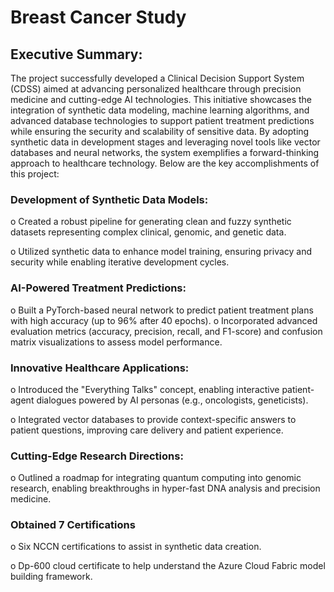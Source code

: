 # Breast Cancer Study

## Executive Summary:
The project successfully developed a Clinical Decision Support System (CDSS) aimed at advancing personalized healthcare through precision medicine and cutting-edge AI technologies. This initiative showcases the integration of synthetic data modeling, machine learning algorithms, and advanced database technologies to support patient treatment predictions while ensuring the security and scalability of sensitive data. By adopting synthetic data in development stages and leveraging novel tools like vector databases and neural networks, the system exemplifies a forward-thinking approach to healthcare technology. Below are the key accomplishments of this project:

### Development of Synthetic Data Models:

o	Created a robust pipeline for generating clean and fuzzy synthetic datasets representing complex clinical, genomic, and genetic data.
      
o	Utilized synthetic data to enhance model training, ensuring privacy and security while enabling iterative development cycles.

### AI-Powered Treatment Predictions:

  o	Built a PyTorch-based neural network to predict patient treatment plans with high accuracy (up to 96% after 40 epochs).
  o	Incorporated advanced evaluation metrics (accuracy, precision, recall, and F1-score) and confusion matrix visualizations to assess model performance.
  

### Innovative Healthcare Applications:

  o	Introduced the "Everything Talks" concept, enabling interactive patient-agent dialogues powered by AI personas (e.g., oncologists, geneticists).
  
  o	Integrated vector databases to provide context-specific answers to patient questions, improving care delivery and patient experience.

### Cutting-Edge Research Directions:

  o	Outlined a roadmap for integrating quantum computing into genomic research, enabling breakthroughs in hyper-fast DNA analysis and precision medicine.

### Obtained 7 Certifications

  o	Six NCCN certifications to assist in synthetic data creation.
  
  o	Dp-600 cloud certificate to help understand the Azure Cloud Fabric model building framework.

